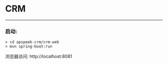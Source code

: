 # CRM
 
---

### 启动:
```
> cd apspeek-crm/crm-web
> mvn spring-boot:run
```
 
浏览器访问: http://localhost:8081
